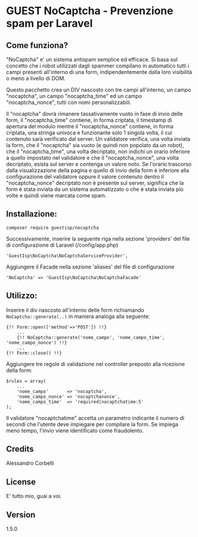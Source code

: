 GUEST NoCaptcha - Prevenzione spam per Laravel
=========

## Come funziona?

"NoCaptcha" e' un sistema antispam semplice ed efficace. Si basa sul concetto
che i robot utilizzati dagli spammer compilano in automatico tutti i campi
presenti all'interno di una form, indipendentemente dalla loro visibilità o meno
a livello di DOM.

Questo pacchetto crea un DIV nascosto con tre campi all'interno, un campo
"nocaptcha", un campo "nocaptcha_time" ed un campo "nocaptcha_nonce", 
tutti con nomi personalizzabili.

Il "nocaptcha" dovrà rimanere tassativamente vuoto in fase di invio delle form,
il "nocaptcha_time" contiene, in forma criptata, il timestamp di apertura del modulo
mentre il "nocaptcha_nonce" contiene, in forma criptata, una stringa univoca e funzionante
solo 1 singola volta, il cui contenuto sarà verificato dal server.
Un validatore verifica, una volta inviata la form, che il "nocaptcha"
sia vuoto (e quindi non popolato da un robot), che il "nocaptcha_time", una
volta decriptato, non indichi un orario inferiore a quello impostato nel
validatore e che il "nocaptcha_nonce", una volta decriptato, esista sul server
e contenga un valore noto. Se l'orario trascorso dalla visualizzazione della 
pagina e quello di invio della form è inferiore alla configurazione del validatore oppure
il valore contenuto dentro il "nocaptcha_nonce" decriptato non è presente sul server,
significa che la form è stata inviata da un sistema automatizzato o che è stata inviata
più volte e quindi viene marcata come spam.

## Installazione:

`composer require guestisp/nocaptcha`

Successivamente, inserire la seguente riga nella sezione 'providers' del file
di configurazione di Laravel (/config/app.php)

    'GuestIsp\NoCaptcha\NoCaptchaServiceProvider',

Aggiungere il Facade nella sezione 'aliases' del file di configurazione

    'NoCaptcha' => 'GuestIsp\NoCaptcha\NoCaptchaFacade'

## Utilizzo:

Inserire il div nascosto all'interno delle form richiamando `NoCaptcha::generate(..)`
in maniera analoga alla seguente:

    {!! Form::open(['method'=>'POST']) !!}
        ...
        {!! NoCaptcha::generate('nome_campo', 'nome_campo_time', 'nome_campo_nonce') !!}
        ...
    {!! Form::close() !!}

Aggiungere tre regole di validazione nel controller preposto alla ricezione della form:

    $rules = array(
        ...
        'nome_campo'       => 'nocaptcha',
        'nome_campo_nonce' => 'nocaptchanonce',
        'nome_campo_time'  => 'required|nocaptchatime:5'
    );

Il validatore "nocaptchatime" accetta un parametro indicante il numero di secondi
che l'utente deve impiegare per compilare la form. Se impiega meno tempo, l'invio
viene identificato come fraudolento.

## Credits

Alessandro Corbelli

## License

E' tutto mio, guai a voi.

## Version
1.5.0